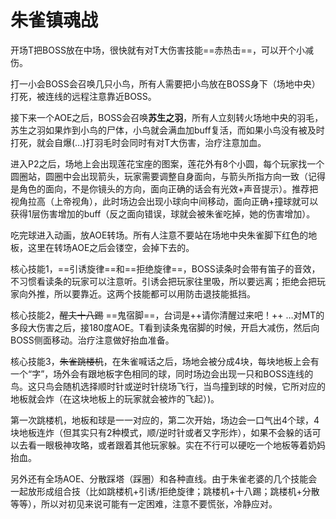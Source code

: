 # 朱雀镇魂战

开场<Role name="tank" />T把BOSS放在中场，很快就有对T大伤害技能==赤热击==，可以开个小减伤。

打一小会BOSS会召唤几只小鸟，<Role name="tank" /><Role name="healer" /><Role name="dps" />所有人需要把小鸟放在BOSS身下（场地中央）打死，<Role name="healer" /><Role name="dps" />被连线的远程注意靠近BOSS。

接下来一个AOE之后，BOSS会召唤**苏生之羽**，<Role name="tank" /><Role name="healer" /><Role name="dps" />所有人立刻转火场地中央的羽毛，苏生之羽如果炸到小鸟的尸体，小鸟就会满血加buff复活，而如果小鸟没有被及时打死，就会自爆(…)打羽毛时会同时有对T大伤害，<Role name="healer" />治疗注意加血。

进入P2之后，场地上会出现莲花宝座的图案，莲花外有8个小圆，每个玩家找一个圆圈站，圆圈中会出现箭头，玩家需要调整自身面向，与箭头所指方向一致（记得是角色的面向，不是你镜头的方向，面向正确的话会有光效+声音提示）。推荐把视角拉高（上帝视角），此时场边会出现小球向中间移动，面向正确+撞球就可以获得1层伤害增加的buff（反之面向错误，球就会被朱雀吃掉，她的伤害增加）。

吃完球进入动画，放AOE转场。<Role name="tank" /><Role name="healer" /><Role name="dps" />所有人注意不要站在场地中央朱雀脚下红色的地板，这里在转场AOE之后会镂空，会掉下去的。

核心技能1，==引诱旋律==和==拒绝旋律==，BOSS读条时会带有笛子的音效，不习惯看读条的玩家可以注意听。引诱会把玩家往里吸，所以要远离；拒绝会把玩家向外推，所以要靠近。这两个技能都可以用防击退技能抵挡。

核心技能2，~~醒夫十八踢~~ ==鬼宿脚==，台词是++请你清醒过来吧！++ …对MT的多段大伤害之后，接180度AOE。<Role name="tank" />T看到读条鬼宿脚的时候，开启大减伤，然后向BOSS侧面移动。<Role name="healer" />治疗注意做好抬血准备。

核心技能3，~~朱雀跳楼机~~，在朱雀喊话之后，场地会被分成4块，每块地板上会有一个“字”，场外会有跟地板字色相同的球，同时场边会出现一只和BOSS连线的鸟。这只鸟会随机选择顺时针或逆时针绕场飞行，当鸟撞到球的时候，它所对应的地板就会炸（在这块地板上的玩家就会被炸的飞起）)。

第一次跳楼机，地板和球是一一对应的，第二次开始，场边会一口气出4个球，4块地板连炸（但其实只有2种模式，顺/逆时针或者又字形炸），如果不会躲的话可以去看一眼极神攻略，或者跟着其他玩家躲。实在不行可以硬吃一个地板等着奶妈抬血。

另外还有全场AOE、分散踩塔（踩圈）和各种直线。由于朱雀老婆的几个技能会一起放形成组合技（比如跳楼机+引诱/拒绝旋律；跳楼机+十八踢；跳楼机+分散等等），所以对初见来说可能有一定困难，注意不要慌张，冷静应对。
